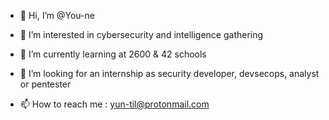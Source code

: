 - 👋 Hi, I’m @You-ne

- 👀 I’m interested in cybersecurity and intelligence gathering

- 🌱 I’m currently learning at 2600 & 42 schools

- 💞️ I’m looking for an internship as security developer, devsecops, analyst or pentester

- 📫 How to reach me : yun-til@protonmail.com

